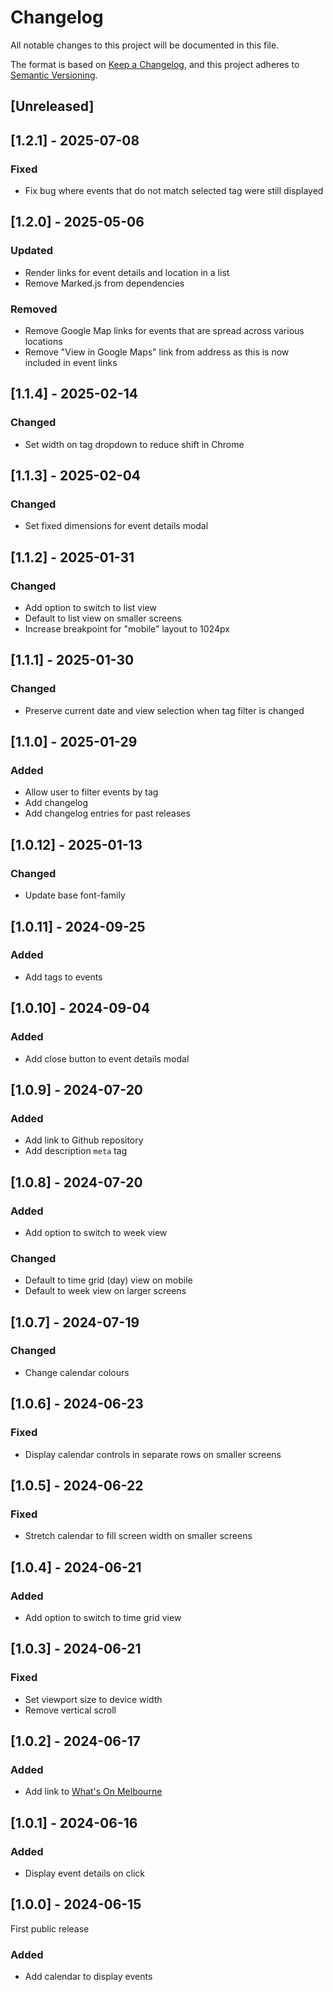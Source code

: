 # Changelog

All notable changes to this project will be documented in this file.

The format is based on [Keep a Changelog](https://keepachangelog.com/en/1.0.0/),
and this project adheres to [Semantic Versioning](https://semver.org/spec/v2.0.0.html).

## [Unreleased]

## [1.2.1] - 2025-07-08

### Fixed

- Fix bug where events that do not match selected tag were still displayed

## [1.2.0] - 2025-05-06

### Updated

- Render links for event details and location in a list
- Remove Marked.js from dependencies

### Removed

- Remove Google Map links for events that are spread across various locations
- Remove "View in Google Maps" link from address as this is now included in event links

## [1.1.4] - 2025-02-14

### Changed

- Set width on tag dropdown to reduce shift in Chrome

## [1.1.3] - 2025-02-04

### Changed

- Set fixed dimensions for event details modal

## [1.1.2] - 2025-01-31

### Changed

- Add option to switch to list view
- Default to list view on smaller screens
- Increase breakpoint for "mobile" layout to 1024px

## [1.1.1] - 2025-01-30

### Changed

- Preserve current date and view selection when tag filter is changed

## [1.1.0] - 2025-01-29

### Added

- Allow user to filter events by tag
- Add changelog
- Add changelog entries for past releases

## [1.0.12] - 2025-01-13

### Changed

- Update base font-family

## [1.0.11] - 2024-09-25

### Added

- Add tags to events

## [1.0.10] - 2024-09-04

### Added

- Add close button to event details modal

## [1.0.9] - 2024-07-20

### Added

- Add link to Github repository
- Add description `meta` tag

## [1.0.8] - 2024-07-20

### Added

- Add option to switch to week view

### Changed

- Default to time grid (day) view on mobile
- Default to week view on larger screens

## [1.0.7] - 2024-07-19

### Changed

- Change calendar colours

## [1.0.6] - 2024-06-23

### Fixed

- Display calendar controls in separate rows on smaller screens

## [1.0.5] - 2024-06-22

### Fixed

- Stretch calendar to fill screen width on smaller screens

## [1.0.4] - 2024-06-21

### Added

- Add option to switch to time grid view

## [1.0.3] - 2024-06-21

### Fixed

- Set viewport size to device width
- Remove vertical scroll

## [1.0.2] - 2024-06-17

### Added

- Add link to [What's On Melbourne](https://whatson.melbourne.vic.gov.au)

## [1.0.1] - 2024-06-16

### Added

- Display event details on click

## [1.0.0] - 2024-06-15

First public release

### Added

- Add calendar to display events
